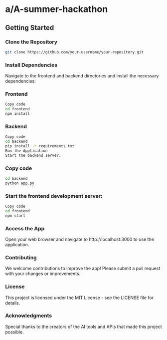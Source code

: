 # a/A-summer-hackathon

## Getting Started

### Clone the Repository

```bash
git clone https://github.com/your-username/your-repository.git
```

### Install Dependencies
Navigate to the frontend and backend directories and install the necessary dependencies:

### Frontend
```bash
Copy code
cd frontend
npm install
```

### Backend
```bash
Copy code
cd backend
pip install -r requirements.txt
Run the Application
Start the backend server:
```

### Copy code
```bash
cd backend
python app.py
```

### Start the frontend development server:
```bash
Copy code
cd frontend
npm start
```
### Access the App
Open your web browser and navigate to http://localhost:3000 to use the application.

### Contributing
We welcome contributions to improve the app! Please submit a pull request with your changes or improvements.

### License
This project is licensed under the MIT License - see the LICENSE file for details.

### Acknowledgments
Special thanks to the creators of the AI tools and APIs that made this project possible.
